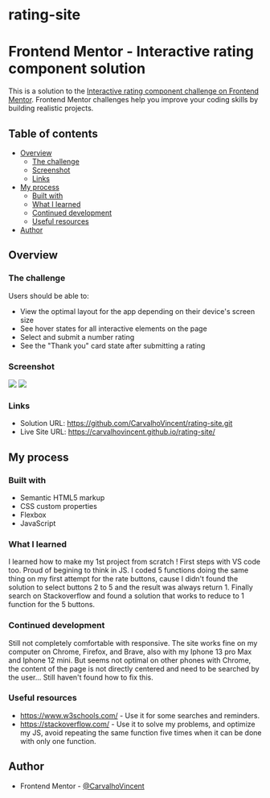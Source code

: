 # rating-site
# Frontend Mentor - Interactive rating component solution

This is a solution to the [Interactive rating component challenge on Frontend Mentor](https://www.frontendmentor.io/challenges/interactive-rating-component-koxpeBUmI). Frontend Mentor challenges help you improve your coding skills by building realistic projects. 

## Table of contents

- [Overview](#overview)
  - [The challenge](#the-challenge)
  - [Screenshot](#screenshot)
  - [Links](#links)
- [My process](#my-process)
  - [Built with](#built-with)
  - [What I learned](#what-i-learned)
  - [Continued development](#continued-development)
  - [Useful resources](#useful-resources)
- [Author](#author)


## Overview

### The challenge

Users should be able to:

- View the optimal layout for the app depending on their device's screen size
- See hover states for all interactive elements on the page
- Select and submit a number rating
- See the "Thank you" card state after submitting a rating

### Screenshot

![](./ScreenshotRating.png)
![](./ScreenshotThank.png)



### Links

- Solution URL: https://github.com/CarvalhoVincent/rating-site.git
- Live Site URL: https://carvalhovincent.github.io/rating-site/

## My process

### Built with

- Semantic HTML5 markup
- CSS custom properties
- Flexbox
- JavaScript


### What I learned

I learned how to make my 1st project from scratch ! First steps with VS code too. Proud of begining to think in JS.
I coded 5 functions doing the same thing on my first attempt for the rate buttons, cause I didn't found the solution to select buttons 2 to 5 and the result was always return 1.
Finally search on Stackoverflow and found a solution that works to reduce to 1 function for the 5 buttons.



### Continued development

 Still not completely comfortable with responsive.
 The site works fine on my computer on Chrome, Firefox, and Brave, also with my Iphone 13 pro Max and Iphone 12 mini. But seems not optimal on other phones with Chrome, 
 the content of the page is not directly centered and need to be searched by the user... Still haven't found how to fix this.



### Useful resources

- https://www.w3schools.com/ - Use it for some searches and reminders.
- https://stackoverflow.com/ - Use it to solve my problems, and optimize my JS, avoid repeating the same function five times when it can be done with only one function.


## Author


- Frontend Mentor - [@CarvalhoVincent](https://www.frontendmentor.io/profile/CarvalhoVincent)


